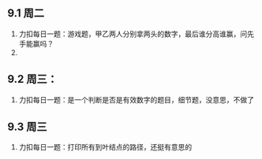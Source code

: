 ## 9.1 周二
1.  力扣每日一题：游戏题，甲乙两人分别拿两头的数字，最后谁分高谁赢，问先手能赢吗？
2.  

## 9.2 周三：
1.  力扣每日一题：是一个判断是否是有效数字的题目，细节题，没意思，不做了

## 9.3 周三
1.  力扣每日一题：打印所有到叶结点的路径，还挺有意思的